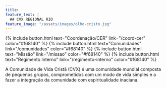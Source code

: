 ```yaml
---
title:
feature_text: |
  ## CVX REGIONAL RIO
feature_image: "/assets/images/olho-cristo.jpg"
---
```


{% include button.html text="Coordenação/CER" link="/coord-cer" color="#f68140" %} {% include button.html text="Comunidades" link="/comunidades" color="#f68140" %} {% include button.html text="Missão" link="/missao" color="#f68140" %} {% include button.html text="Regimento Interno" link="/regimento-interno" color="#f68140" %}

A <black-mark>Comunidade de Vida Cristã</black-mark> (CVX) é uma comunidade mundial <black-mark>composta de pequenos grupos</black-mark>, comprometidos com um modo de vida simples e a fazer a integração da comunidade com espiritualidade inaciana.